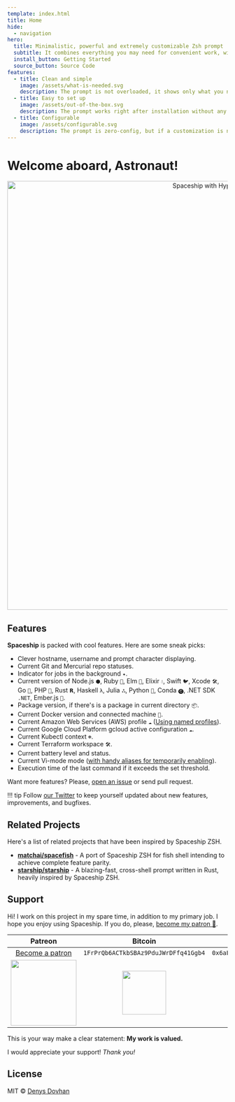 ```yaml
---
template: index.html
title: Home
hide:
  - navigation
hero:
  title: Minimalistic, powerful and extremely customizable Zsh prompt
  subtitle: It combines everything you may need for convenient work, without unnecessary complications, like a real spaceship.
  install_button: Getting Started
  source_button: Source Code
features:
  - title: Clean and simple
    image: /assets/what-is-needed.svg
    description: The prompt is not overloaded, it shows only what you need at the moment (current directory, git branch, etc).
  - title: Easy to set up
    image: /assets/out-of-the-box.svg
    description: The prompt works right after installation without any additional configuration. install it and use it.
  - title: Configurable
    image: /assets/configurable.svg
    description: The prompt is zero-config, but if a customization is needed, it provides an easy-to-use interface for customization.
---
```


# Welcome aboard, Astronaut!

<p align="center">
  <img alt="Spaceship with Hyper and One Dark" src="https://user-images.githubusercontent.com/10276208/36086434-5de52ace-0ff2-11e8-8299-c67f9ab4e9bd.gif" width="980px">
</p>

## Features

**Spaceship** is packed with cool features. Here are some sneak picks:

- Clever hostname, username and prompt character displaying.
- Current Git and Mercurial repo statuses.
- Indicator for jobs in the background `✦`.
- Current version of Node.js `⬢`, Ruby `💎`, Elm `🌳`, Elixir `💧`, Swift `🐦`, Xcode `🛠`, Go `🐹`, PHP `🐘`, Rust `𝗥`, Haskell `λ`, Julia `ஃ`, Python `🐍`, Conda `🅒`, .NET SDK `.NET`, Ember.js `🐹`.
- Package version, if there's is a package in current directory `📦`.
- Current Docker version and connected machine `🐳`.
- Current Amazon Web Services (AWS) profile `☁️` ([Using named profiles](http://docs.aws.amazon.com/cli/latest/userguide/cli-multiple-profiles.html)).
- Current Google Cloud Platform gcloud active configuration `☁️`.
- Current Kubectl context `☸️`.
- Current Terraform workspace `🛠`.
- Current battery level and status.
- Current Vi-mode mode ([with handy aliases for temporarily enabling](./options.md#vi-mode-vi_mode)).
- Execution time of the last command if it exceeds the set threshold.

Want more features? Please, [open an issue](https://github.com/denysdovhan/yspaceship-prompt/issues/new/choose) or send pull request.

<!-- prettier-ignore -->
!!! tip
    Follow [our Twitter](//twitter.com/SpaceshipPrompt) to keep yourself updated about new features, improvements, and bugfixes.

## Related Projects

Here's a list of related projects that have been inspired by Spaceship ZSH.

- [**matchai/spacefish**](https://github.com/matchai/spacefish) - A port of Spaceship ZSH for fish shell intending to achieve complete feature parity.
- [**starship/starship**](https://github.com/starship/starship) - A blazing-fast, cross-shell prompt written in Rust, heavily inspired by Spaceship ZSH.

## Support

Hi! I work on this project in my spare time, in addition to my primary job. I hope you enjoy using Spaceship. If you do, please, [become my patron 🤝][patreon-url].

|                                                                    Patreon                                                                     |                                                            Bitcoin                                                             |                                                            Ethereum                                                            |
| :--------------------------------------------------------------------------------------------------------------------------------------------: | :----------------------------------------------------------------------------------------------------------------------------: | :----------------------------------------------------------------------------------------------------------------------------: |
|                                                         [Become a patron][patreon-url]                                                         |                                              `1FrPrQb6ACTkbSBAz9PduJWrDFfq41Ggb4`                                              |                                          `0x6aF39C917359897ae6969Ad682C14110afe1a0a1`                                          |
| <a href="https://www.patreon.com/denysdovhan"><img src="https://c5.patreon.com/external/logo/become_a_patron_button@2x.png" width="150px"></a> | <img src="https://user-images.githubusercontent.com/3459374/33760933-1c9b81b4-dc10-11e7-8e4b-22d81f98c138.png" width="100px"/> | <img src="https://user-images.githubusercontent.com/3459374/33760932-1c7b3fb2-dc10-11e7-9774-411264d533da.png" width="100px"/> |

This is your way make a clear statement: **My work is valued.**

I would appreciate your support! _Thank you!_

## License

MIT © [Denys Dovhan](http://denysdovhan.com)

[patreon-url]: https://www.patreon.com/denysdovhan
[patreon-image]: https://img.shields.io/badge/zsh-%3E%3Dv5.2-777777.svg?style=flat-square
